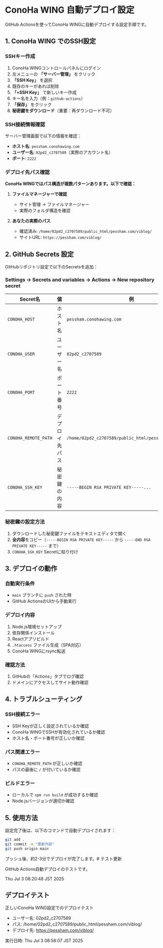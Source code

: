 # ConoHa WING 自動デプロイ設定

GitHub Actionsを使ってConoHa WINGに自動デプロイする設定手順です。

## 1. ConoHa WING でのSSH設定

### SSHキー作成
1. ConoHa WINGコントロールパネルにログイン
2. 左メニューの **「サーバー管理」** をクリック
3. **「SSH Key」** を選択
4. 既存のキーがあれば削除
5. **「+SSH Key」** で新しいキー作成
6. キー名を入力（例：`github-actions`）
7. **「保存」** をクリック
8. **秘密鍵をダウンロード**（重要：再ダウンロード不可）

### SSH接続情報確認
サーバー管理画面で以下の情報を確認：
- **ホスト名**: `pessham.conohawing.com`
- **ユーザー名**: `02pd2_c2707589`（実際のアカウント名）
- **ポート**: `2222`

### デプロイ先パス確認
**ConoHa WINGではパス構造が複数パターンあります。以下で確認：**

1. **ファイルマネージャーで確認**
   - サイト管理 → ファイルマネージャー
   - 実際のフォルダ構造を確認

2. **あなたの実際のパス**
   - 確認済み: `/home/02pd2_c2707589/public_html/pessham.com/viblog/`
   - サイトURL: `https://pessham.com/viblog/`

## 2. GitHub Secrets 設定

GitHubリポジトリ設定で以下のSecretsを追加：

### Settings → Secrets and variables → Actions → New repository secret

| Secret名 | 値 | 例 |
|----------|----|----|
| `CONOHA_HOST` | ホスト名 | `pessham.conohawing.com` |
| `CONOHA_USER` | ユーザー名 | `02pd2_c2707589` |
| `CONOHA_PORT` | ポート番号 | `2222` |
| `CONOHA_REMOTE_PATH` | デプロイ先パス | `/home/02pd2_c2707589/public_html/pessham.com/viblog/` |
| `CONOHA_SSH_KEY` | 秘密鍵の内容 | `-----BEGIN RSA PRIVATE KEY-----...` |

### 秘密鍵の設定方法
1. ダウンロードした秘密鍵ファイルをテキストエディタで開く
2. **全内容**をコピー（`-----BEGIN RSA PRIVATE KEY-----` から `-----END RSA PRIVATE KEY-----` まで）
3. `CONOHA_SSH_KEY` Secretに貼り付け

## 3. デプロイの動作

### 自動実行条件
- `main` ブランチに `push` された時
- GitHub ActionsのUIから手動実行

### デプロイ内容
1. Node.js環境セットアップ
2. 依存関係インストール
3. Reactアプリビルド
4. `.htaccess` ファイル生成（SPA対応）
5. ConoHa WINGにrsync転送

### 確認方法
1. GitHubの「Actions」タブでログ確認
2. ドメインにアクセスしてサイト動作確認

## 4. トラブルシューティング

### SSH接続エラー
- SSH Keyが正しく設定されているか確認
- ConoHa WINGでSSHが有効化されているか確認
- ホスト名・ポート番号が正しいか確認

### パス関連エラー
- `CONOHA_REMOTE_PATH` が正しいか確認
- パスの最後に `/` が付いているか確認

### ビルドエラー
- ローカルで `npm run build` が成功するか確認
- Node.jsバージョンが適切か確認

## 5. 使用方法

設定完了後は、以下のコマンドで自動デプロイされます：

```bash
git add .
git commit -m "更新内容"
git push origin main
```

プッシュ後、約2-3分でデプロイが完了します。# テスト更新

GitHub Actions自動デプロイのテストです。

Thu Jul  3 08:20:48 JST 2025

## デプロイテスト
正しいConoHa WING設定でのデプロイテスト

- ユーザー名: 02pd2_c2707589
- パス: /home/02pd2_c2707589/public_html/pessham.com/viblog/
- デプロイ先: https://pessham.com/viblog/

実行日時: Thu Jul  3 08:58:07 JST 2025
